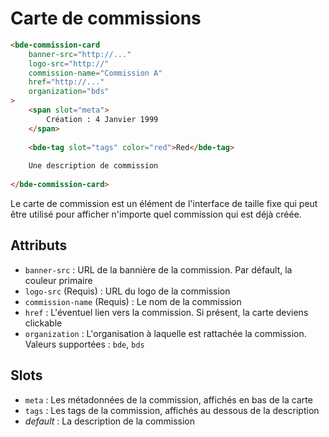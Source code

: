 # Carte de commissions

```html
<bde-commission-card
    banner-src="http://..."
    logo-src="http://"
    commission-name="Commission A"
    href="http://..."
    organization="bds"
>
    <span slot="meta">
        Création : 4 Janvier 1999
    </span>
    
    <bde-tag slot="tags" color="red">Red</bde-tag>
    
    Une description de commission
    
</bde-commission-card>
```

Le carte de commission est un élément de l'interface de taille fixe qui peut être utilisé pour afficher n'importe quel commission qui est déjà créée.

## Attributs

* `banner-src` : URL de la bannière de la commission. Par défault, la couleur primaire
* `logo-src` (Requis) : URL du logo de la commission
* `commission-name` (Requis) : Le nom de la commission
* `href` : L'éventuel lien vers la commission. Si présent, la carte deviens clickable
* `organization` : L'organisation à laquelle est rattachée la commission. Valeurs supportées : `bde`, `bds`

## Slots

* `meta` : Les métadonnées de la commission, affichés en bas de la carte
* `tags` : Les tags de la commission, affichés au dessous de la description
* *default* : La description de la commission